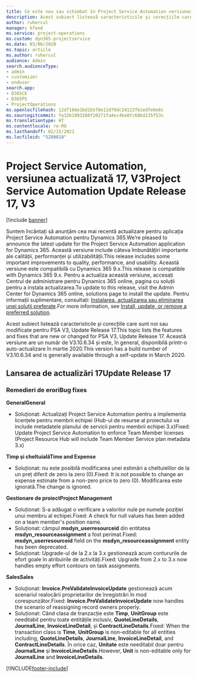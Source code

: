 ```yaml
---
title: Ce este nou sau schimbat în Project Service Automation versiunea actualizată 17, V3
description: Acest subiect listează caracteristicile și corecțiile care sunt disponibile în Project Service Automation V3, versiunea actualizată 17, V3.
author: ruhercul
manager: kfend
ms.service: project-operations
ms.custom: dyn365-projectservice
ms.date: 03/06/2020
ms.topic: article
ms.author: ruhercul
audience: Admin
search.audienceType:
- admin
- customizer
- enduser
search.app:
- D365CE
- D365PS
- ProjectOperations
ms.openlocfilehash: 12df166e1bd1b5f0e11d79dc24122fb1ed7e6e6c
ms.sourcegitcommit: fa32b1893286f20271fa4ec4be8fc68bd135f53c
ms.translationtype: HT
ms.contentlocale: ro-RO
ms.lasthandoff: 02/15/2021
ms.locfileid: "5280818"
---
```

# <a name="project-service-automation-update-release-17-v3"></a><span data-ttu-id="cd2e5-103">Project Service Automation, versiunea actualizată 17, V3</span><span class="sxs-lookup"><span data-stu-id="cd2e5-103">Project Service Automation Update Release 17, V3</span></span>

[!include [banner](../includes/psa-now-project-operations.md)]

<span data-ttu-id="cd2e5-104">Suntem încântați să anunțăm cea mai recentă actualizare pentru aplicația Project Service Automation pentru Dynamics 365.</span><span class="sxs-lookup"><span data-stu-id="cd2e5-104">We’re pleased to announce the latest update for the Project Service Automation application for Dynamics 365.</span></span> <span data-ttu-id="cd2e5-105">Această versiune include câteva îmbunătățiri importante ale calității, performanței și utilizabilității.</span><span class="sxs-lookup"><span data-stu-id="cd2e5-105">This release includes some important improvements to quality, performance, and usability.</span></span>  <span data-ttu-id="cd2e5-106">Această versiune este compatibilă cu Dynamics 365 9.x.</span><span class="sxs-lookup"><span data-stu-id="cd2e5-106">This release is compatible with Dynamics 365 9.x.</span></span> <span data-ttu-id="cd2e5-107">Pentru a actualiza această versiune, accesați Centrul de administrare pentru Dynamics 365 online, pagina cu soluții pentru a instala actualizarea.</span><span class="sxs-lookup"><span data-stu-id="cd2e5-107">To update to this release, visit the Admin Center for Dynamics 365 online, solutions page to install the update.</span></span> <span data-ttu-id="cd2e5-108">Pentru informații suplimentare, consultați: [Instalarea, actualizarea sau eliminarea unei soluții preferate](https://docs.microsoft.com/power-platform/admin/install-remove-preferred-solution).</span><span class="sxs-lookup"><span data-stu-id="cd2e5-108">For more information, see [Install, update, or remove a preferred solution](https://docs.microsoft.com/power-platform/admin/install-remove-preferred-solution).</span></span>

<span data-ttu-id="cd2e5-109">Acest subiect listează caracteristicile și corecțiile care sunt noi sau modificate pentru PSA V3, Update Release 17.</span><span class="sxs-lookup"><span data-stu-id="cd2e5-109">This topic lists the features and fixes that are new or changed for PSA V3, Update Release 17.</span></span> <span data-ttu-id="cd2e5-110">Această versiune are un număr de V3.10.6.34 și este, în general, disponibilă printr-o auto-actualizare în martie 2020.</span><span class="sxs-lookup"><span data-stu-id="cd2e5-110">This version has a build number of V3.10.6.34 and is generally available through a self-update in March 2020.</span></span>


## <a name="update-release-17"></a><span data-ttu-id="cd2e5-111">Lansarea de actualizări 17</span><span class="sxs-lookup"><span data-stu-id="cd2e5-111">Update Release 17</span></span>

### <a name="bug-fixes"></a><span data-ttu-id="cd2e5-112">Remedieri de erori</span><span class="sxs-lookup"><span data-stu-id="cd2e5-112">Bug fixes</span></span>

<span data-ttu-id="cd2e5-113">**General**</span><span class="sxs-lookup"><span data-stu-id="cd2e5-113">**General**</span></span>

- <span data-ttu-id="cd2e5-114">Soluționat: Actualizați Project Service Automation pentru a implementa licențele pentru membrii echipei (Hub-ul de resurse al proiectului va include metadatele planului de servicii pentru membrii echipei 3.x)</span><span class="sxs-lookup"><span data-stu-id="cd2e5-114">Fixed: Update Project Service Automation to enforce Team Member licenses (Project Resource Hub will include Team Member Service plan metadata 3.x)</span></span>
 
<span data-ttu-id="cd2e5-115">**Timp și cheltuială**</span><span class="sxs-lookup"><span data-stu-id="cd2e5-115">**Time and Expense**</span></span>

- <span data-ttu-id="cd2e5-116">Soluționat: nu este posibilă modificarea unei estimări a cheltuielilor de la un preț diferit de zero la zero (0).</span><span class="sxs-lookup"><span data-stu-id="cd2e5-116">Fixed: It is not possible to change an expense estimate from a non-zero price to zero (0).</span></span> <span data-ttu-id="cd2e5-117">Modificarea este ignorată.</span><span class="sxs-lookup"><span data-stu-id="cd2e5-117">The change is ignored.</span></span>

<span data-ttu-id="cd2e5-118">**Gestionare de proiect**</span><span class="sxs-lookup"><span data-stu-id="cd2e5-118">**Project Management**</span></span>

- <span data-ttu-id="cd2e5-119">Soluționat: S-a adăugat o verificare a valorilor nule pe numele poziției unui membru al echipei.</span><span class="sxs-lookup"><span data-stu-id="cd2e5-119">Fixed: A check for null values has been added on a team member's position name.</span></span>
- <span data-ttu-id="cd2e5-120">Soluționat: câmpul **msdyn_userresourceid** din entitatea **msdyn_resourceassignment** a fost perimat.</span><span class="sxs-lookup"><span data-stu-id="cd2e5-120">Fixed: **msdyn_userresourceid** field on the **msdyn_resourceassignment** entity has been deprecated.</span></span>
- <span data-ttu-id="cd2e5-121">Soluționat: Upgrade-ul de la 2.x la 3.x gestionează acum contururile de efort goale în atribuirile de activități.</span><span class="sxs-lookup"><span data-stu-id="cd2e5-121">Fixed: Upgrade from 2.x to 3.x now handles empty effort contours on task assignments.</span></span>

<span data-ttu-id="cd2e5-122">**Sales**</span><span class="sxs-lookup"><span data-stu-id="cd2e5-122">**Sales**</span></span>

- <span data-ttu-id="cd2e5-123">Soluționat: **Invoice.PreValidateInvoiceUpdate** gestionează acum scenariul realocării proprietarilor de înregistrări în mod corespunzător.</span><span class="sxs-lookup"><span data-stu-id="cd2e5-123">Fixed: **Invoice.PreValidateInvoiceUpdate** now handles the scenario of reassigning record owners properly.</span></span>
- <span data-ttu-id="cd2e5-124">Soluționat: Când clasa de tranzacție este **Timp**, **UnitGroup** este needitabil pentru toate entitățile inclusiv, **QuoteLineDetails**, **JournalLine**, **InvoiceLineDetail**, și **ContractLineDetails**.</span><span class="sxs-lookup"><span data-stu-id="cd2e5-124">Fixed: When the transaction class is **Time**, **UnitGroup** is non-editable for all entities including, **QuoteLineDetails**, **JournalLine**, **InvoiceLineDetail**, and **ContractLineDetails**.</span></span> <span data-ttu-id="cd2e5-125">În orice caz, **Unitate** este needitabil doar pentru **JournalLine** și **InvoiceLineDetails**.</span><span class="sxs-lookup"><span data-stu-id="cd2e5-125">However, **Unit** is non-editable only for **JournalLine** and **InvoiceLineDetails**.</span></span>




[!INCLUDE[footer-include](../includes/footer-banner.md)]